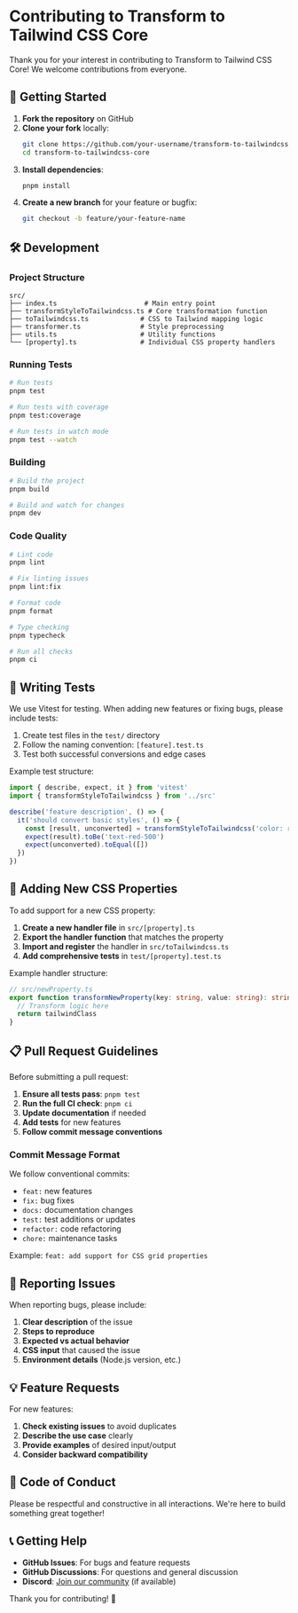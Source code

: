 # Contributing to Transform to Tailwind CSS Core

Thank you for your interest in contributing to Transform to Tailwind CSS Core! We welcome contributions from everyone.

## 🚀 Getting Started

1. **Fork the repository** on GitHub
2. **Clone your fork** locally:
   ```bash
   git clone https://github.com/your-username/transform-to-tailwindcss-core.git
   cd transform-to-tailwindcss-core
   ```
3. **Install dependencies**:
   ```bash
   pnpm install
   ```
4. **Create a new branch** for your feature or bugfix:
   ```bash
   git checkout -b feature/your-feature-name
   ```

## 🛠️ Development

### Project Structure

```
src/
├── index.ts                      # Main entry point
├── transformStyleToTailwindcss.ts # Core transformation function
├── toTailwindcss.ts             # CSS to Tailwind mapping logic
├── transformer.ts               # Style preprocessing
├── utils.ts                     # Utility functions
└── [property].ts                # Individual CSS property handlers
```

### Running Tests

```bash
# Run tests
pnpm test

# Run tests with coverage
pnpm test:coverage

# Run tests in watch mode
pnpm test --watch
```

### Building

```bash
# Build the project
pnpm build

# Build and watch for changes
pnpm dev
```

### Code Quality

```bash
# Lint code
pnpm lint

# Fix linting issues
pnpm lint:fix

# Format code
pnpm format

# Type checking
pnpm typecheck

# Run all checks
pnpm ci
```

## 📝 Writing Tests

We use Vitest for testing. When adding new features or fixing bugs, please include tests:

1. Create test files in the `test/` directory
2. Follow the naming convention: `[feature].test.ts`
3. Test both successful conversions and edge cases

Example test structure:
```typescript
import { describe, expect, it } from 'vitest'
import { transformStyleToTailwindcss } from '../src'

describe('feature description', () => {
  it('should convert basic styles', () => {
    const [result, unconverted] = transformStyleToTailwindcss('color: red')
    expect(result).toBe('text-red-500')
    expect(unconverted).toEqual([])
  })
})
```

## 🔧 Adding New CSS Properties

To add support for a new CSS property:

1. **Create a new handler file** in `src/[property].ts`
2. **Export the handler function** that matches the property
3. **Import and register** the handler in `src/toTailwindcss.ts`
4. **Add comprehensive tests** in `test/[property].test.ts`

Example handler structure:
```typescript
// src/newProperty.ts
export function transformNewProperty(key: string, value: string): string {
  // Transform logic here
  return tailwindClass
}
```

## 📋 Pull Request Guidelines

Before submitting a pull request:

1. **Ensure all tests pass**: `pnpm test`
2. **Run the full CI check**: `pnpm ci`
3. **Update documentation** if needed
4. **Add tests** for new features
5. **Follow commit message conventions**

### Commit Message Format

We follow conventional commits:

- `feat:` new features
- `fix:` bug fixes
- `docs:` documentation changes
- `test:` test additions or updates
- `refactor:` code refactoring
- `chore:` maintenance tasks

Example: `feat: add support for CSS grid properties`

## 🐛 Reporting Issues

When reporting bugs, please include:

1. **Clear description** of the issue
2. **Steps to reproduce**
3. **Expected vs actual behavior**
4. **CSS input** that caused the issue
5. **Environment details** (Node.js version, etc.)

## 💡 Feature Requests

For new features:

1. **Check existing issues** to avoid duplicates
2. **Describe the use case** clearly
3. **Provide examples** of desired input/output
4. **Consider backward compatibility**

## 🤝 Code of Conduct

Please be respectful and constructive in all interactions. We're here to build something great together!

## 📞 Getting Help

- **GitHub Issues**: For bugs and feature requests
- **GitHub Discussions**: For questions and general discussion
- **Discord**: [Join our community](https://discord.gg/your-discord) (if available)

Thank you for contributing! 🎉
